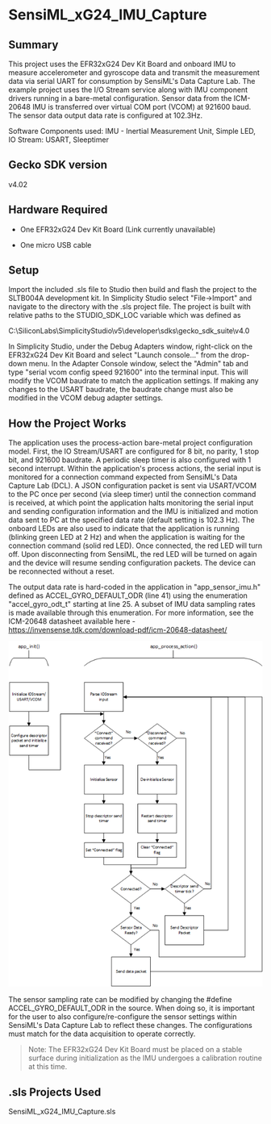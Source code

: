 # SensiML_xG24_IMU_Capture
## Summary ##

This project uses the EFR32xG24 Dev Kit Board and onboard IMU to measure accelerometer and gyroscope data and transmit the measurement data via serial UART for consumption by SensiML's Data Capture Lab. The example project uses the I/O Stream service along with IMU component drivers running in a bare-metal configuration. Sensor data from the ICM-20648 IMU is transferred over virtual COM port (VCOM) at 921600 baud. The sensor data output data rate is configured at 102.3Hz.

Software Components used: IMU - Inertial Measurement Unit, Simple LED, IO Stream: USART, Sleeptimer

## Gecko SDK version ##

v4.02

## Hardware Required ##

- One EFR32xG24 Dev Kit Board (Link currently unavailable)

- One micro USB cable

## Setup ##

Import the included .sls file to Studio then build and flash the project to the SLTB004A development kit.
In Simplicity Studio select "File->Import" and navigate to the directory with the .sls project file.
The project is built with relative paths to the STUDIO_SDK_LOC variable which was defined as

C:\SiliconLabs\SimplicityStudio\v5\developer\sdks\gecko_sdk_suite\v4.0

In Simplicity Studio, under the Debug Adapters window, right-click on the EFR32xG24 Dev Kit Board and select "Launch console..." from the drop-down menu. In the Adapter Console window, select the "Admin" tab and type "serial vcom config speed 921600" into the terminal input. This will modify the VCOM baudrate to match the application settings. If making any changes to the USART baudrate, the baudrate change must also be modified in the VCOM debug adapter settings.

## How the Project Works ##

The application uses the process-action bare-metal project configuration model. First, the IO Stream/USART are configured for 8 bit, no parity, 1 stop bit, and 921600 baudrate. A periodic sleep timer is also configured with 1 second interrupt. Within the application's process actions, the serial input is monitored for a connection command expected from SensiML's Data Capture Lab (DCL). A JSON configuration packet is sent via USART/VCOM to the PC once per second (via sleep timer) until the connection command is received, at which point the application halts monitoring the serial input and sending configuration information and the IMU is initialized and motion data sent to PC at the specified data rate (default setting is 102.3 Hz). The onboard LEDs are also used to indicate that the application is running (blinking green LED at 2 Hz) and when the application is waiting for the connection command (solid red LED). Once connected, the red LED will turn off. Upon disconnecting from SensiML, the red LED will be turned on again and the device will resume sending configuration packets. The device can be reconnected without a reset. 

The output data rate is hard-coded in the application in "app_sensor_imu.h" defined as ACCEL_GYRO_DEFAULT_ODR (line 41) using the enumeration "accel_gyro_odt_t" starting at line 25. A subset of IMU data sampling rates is made available through this enumeration. For more information, see the ICM-20648 datasheet available here - https://invensense.tdk.com/download-pdf/icm-20648-datasheet/

![Application flowchart - high-level system overview](doc/app_flowchart.PNG)

The sensor sampling rate can be modified by changing the #define ACCEL_GYRO_DEFAULT_ODR in the source. When doing so, it is important for the user to also configure/re-configure the sensor settings within SensiML's Data Capture Lab to reflect these changes. The configurations must match for the data acquisition to operate correctly. 

>Note: The EFR32xG24 Dev Kit Board must be placed on a stable surface during initialization as the IMU undergoes a calibration routine at this time.  

## .sls Projects Used ##

SensiML_xG24_IMU_Capture.sls

